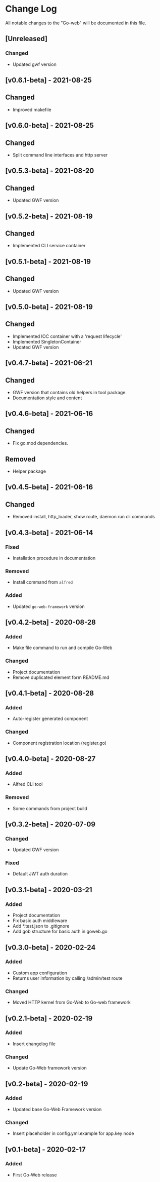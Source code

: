 # Change Log

All notable changes to the "Go-web" will be documented in this file.

## [Unreleased]
### Changed
- Updated gwf version

## [v0.6.1-beta] - 2021-08-25
## Changed
- Improved makefile

## [v0.6.0-beta] - 2021-08-25
## Changed
- Split command line interfaces and http server

## [v0.5.3-beta] - 2021-08-20
## Changed
- Updated GWF version

## [v0.5.2-beta] - 2021-08-19
## Changed
- Implemented CLI service container

## [v0.5.1-beta] - 2021-08-19
## Changed
- Updated GWF version

## [v0.5.0-beta] - 2021-08-19
## Changed
- Implemented IOC container with a 'request lifecycle'
- Implemented SingletonContainer
- Updated GWF version

## [v0.4.7-beta] - 2021-06-21
## Changed
- GWF version that contains old helpers in tool package.
- Documentation style and content

## [v0.4.6-beta] - 2021-06-16
## Changed
- Fix go.mod dependencies.

## Removed
- Helper package

## [v0.4.5-beta] - 2021-06-16
## Changed
- Removed install, http_loader, show route, daemon run cli commands


## [v0.4.3-beta] - 2021-06-14
### Fixed 
- Installation procedure in documentation

### Removed
- Install command from `alfred`

### Added
- Updated `go-web-framework` version

## [v0.4.2-beta] - 2020-08-28
### Added
- Make file command to run and compile Go-Web

### Changed
- Project documentation
- Remove duplicated element form README.md

## [v0.4.1-beta] - 2020-08-28
### Added
- Auto-register generated component

### Changed 
- Component registration location (register.go)

## [v0.4.0-beta] - 2020-08-27
### Added 
- Alfred CLI tool

### Removed
- Some commands from project build

## [v0.3.2-beta] - 2020-07-09
### Changed
- Updated GWF version

### Fixed
- Default JWT auth duration

## [v0.3.1-beta] - 2020-03-21
### Added
- Project documentation
- Fix basic auth middleware
- Add *.test.json to .gitignore
- Add gob structure for basic auth in goweb.go

## [v0.3.0-beta] - 2020-02-24
### Added
- Custom app configuration
- Returns user information by calling /admin/test route

### Changed
- Moved HTTP kernel from Go-Web to Go-web framework

## [v0.2.1-beta] - 2020-02-19
### Added
- Insert changelog file

### Changed
- Update Go-Web framework version


## [v0.2-beta] - 2020-02-19
### Added
- Updated base Go-Web Framework version

### Changed
- Insert placeholder in config.yml.example for app.key node


## [v0.1-beta] - 2020-02-17
### Added
- First Go-Web release
